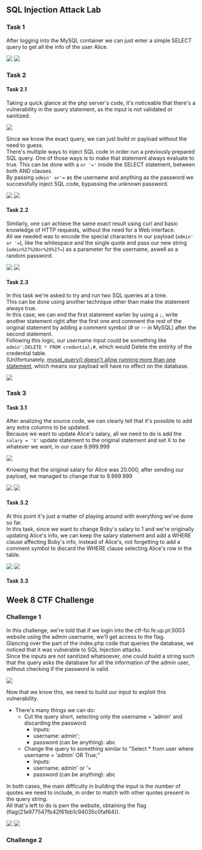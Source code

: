 ## SQL Injection Attack Lab

### Task 1

After logging into the MySQL container we can just enter a simple SELECT query to get all the info of the user Alice.

<img src="https://cdn.discordapp.com/attachments/1021902913079103488/1044215513313710150/image.png">
<img src="https://cdn.discordapp.com/attachments/1021902913079103488/1044215577335562260/image.png">

### Task 2
#### Task 2.1

Taking a quick glance at the php server's code, it's noticeable that there's a vulnerability in the query statement, as the input is not validated or sanitized.

<img src="https://cdn.discordapp.com/attachments/1021902913079103488/1044218107729809468/image.png">

Since we know the exact query, we can just build or payload without the need to guess. <br>
There's multiple ways to inject SQL code in order run a previously prepared SQL query. One of those ways is to make that statement always evaluate to true. This can be done with a `or '='` inside the SELECT statement, between both AND clauses. <br>
By passing `admin' or'=` as the username and anything as the password we successfully inject SQL code, bypassing the unknown password.

<img src="https://cdn.discordapp.com/attachments/1021902913079103488/1044217583706054666/image.png">
<img src="https://cdn.discordapp.com/attachments/1021902913079103488/1044217714153111583/image.png">

#### Task 2.2

Similarly, one can achieve the same exact result using curl and basic knowledge of HTTP requests, without the need for a Web interface. <br>
All we needed was to encode the special characters in our payload (`admin' or '=`), like the whitespace and the single quote and pass our new string (`admin%27%20or%20%27=`) as a parameter for the username, aswell as a random password. 

<img src="https://cdn.discordapp.com/attachments/1021902913079103488/1045412814539456512/image.png">
<img src="https://cdn.discordapp.com/attachments/1021902913079103488/1045412960232820736/image.png">

#### Task 2.3

In this task we're asked to try and run two SQL queries at a time. <br>
This can be done using another technique other than make the statement always true. <br>
In this case, we can end the first statement earlier by using a `;`, write another statement right after the first one and comment the rest of the original statement by adding a comment symbol (# or -- in MySQL) after the second statement. <br>
Following this logic, our username input could be something like `admin';DELETE * FROM credential;#`, which would Delete the entirity of the credential table.<br>
(Un)fortunately, [mysql_query() doesn't allow running more than one statement](https://www.php.net/manual/en/function.mysql-query.php#description), which means our payload will have no effect on the database.

<img src="https://cdn.discordapp.com/attachments/1021902913079103488/1045417693467119646/image.png">

### Task 3
#### Task 3.1

After analizing the source code, we can clearly tell that it's possible to add any extra columns to be updated. <br>
Because we want to update Alice's salary, all we need to do is add the `salary = 'X'` update statement to the original statement and set X to be whatever we want, in our case 9.999.999

<img src="https://cdn.discordapp.com/attachments/1021902913079103488/1045424631114387488/image.png">

Knowing that the original salary for Alice was 20.000, after sending our payload, we managed to change that to 9.999.999

<img src="https://cdn.discordapp.com/attachments/1021902913079103488/1045425127854178355/image.png">
<img src="https://cdn.discordapp.com/attachments/1021902913079103488/1045424714622967959/image.png">

#### Task 3.2

At this point it's just a matter of playing around with everything we've done so far. <br>
In this task, since we want to change Boby's salary to 1 and we're originally updating Alice's info, we can keep the salary statement and add a WHERE clause affecting Boby's info, instead of Alice's, not forgetting to add a comment symbol to discard the WHERE clause selecting Alice's row in the table.

<img src="https://cdn.discordapp.com/attachments/1021902913079103488/1045426122097164438/image.png">
<img src="https://cdn.discordapp.com/attachments/1021902913079103488/1045426258344939552/image.png">

#### Task 3.3

## Week 8 CTF Challenge
### Challenge 1

In this challenge, we're told that if we login into the ctf-fsi.fe.up.pt:5003 website using the admin username, we'll get access to the flag. <br>
Glancing over the part of the index.php code that queries the database, we noticed that it was vulnerable to SQL Injection attacks. <br>
Since the inputs are not sanitized whatsoever, one could build a string such that the query asks the database for all the information of the admin user, without checking if the password is valid.

<img src="https://cdn.discordapp.com/attachments/1021902913079103488/1042503044295819384/image.png">

Now that we know this, we need to build our input to exploit this vulnerability. <br>
- There's many things we can do:
    - Cut the query short, selecting only the username = 'admin' and discarding the password
        - Inputs:
        - username: admin'; 
        - password (can be anything): abc 
    - Change the query to something similar to "Select * from user where username = 'admin' OR True;"
        - Inputs:
        - username: admin' or '=
        - password (can be anything): abc

In both cases, the main difficulty in building the input is the number of quotes we need to include, in order to match with other quotes present in the query string. <br>
All that's left to do is pwn the website, obtaining the flag (flag{21e977547fb42f61bb1c94035c0faf64}).

<img src="https://cdn.discordapp.com/attachments/1021902913079103488/1042509560226795620/image.png">
<img src="https://cdn.discordapp.com/attachments/1021902913079103488/1042508682845499453/image.png">

### Challenge 2
